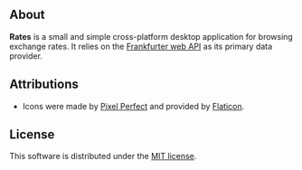 ## About
**Rates** is a small and simple cross-platform desktop application for browsing exchange rates. It relies on the
[Frankfurter web API](https://github.com/hakanensari/frankfurter) as its primary data provider.

## Attributions
* Icons were made by [Pixel Perfect](https://www.flaticon.com/authors/pixel-perfect) and provided by [Flaticon](https://www.flaticon.com/).

## License
This software is distributed under the [MIT license](./LICENSE).
